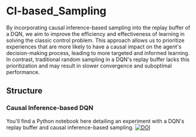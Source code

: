 # CI-based_Sampling

By incorporating causal inference-based sampling into the replay buffer of a DQN, we aim to improve the efficiency and effectiveness of learning in solving the classic control problem. This approach allows us to prioritize experiences that are more likely to have a causal impact on the agent's decision-making process, leading to more targeted and informed learning. In contrast, traditional random sampling in a DQN's replay buffer lacks this prioritization and may result in slower convergence and suboptimal performance. 

## Structure
### Causal Inference-based DQN
You'll find a Python notebook here detailing an experiment with a DQN's replay buffer and causal inference-based sampling.
[![DOI](https://zenodo.org/badge/702496492.svg)](https://zenodo.org/badge/latestdoi/702496492)
